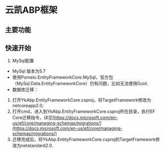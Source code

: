 # 云凯ABP框架

## 主要功能

## 快速开始

1. MySql配置
* MySql 版本为5.7
* 使用Pomelo.EntityFrameworkCore.MySql，官方包（MySql.Data.EntityFrameworkCore）仍有问题，比如无法使用Guid.
* 数据库迁移：
1) 打开YkAbp.EntityFrameworkCore.csproj，将TargetFramework修改为netcoreapp2.0;
2) 打开cmd，进入到YkAbp.EntityFrameworkCore.csproj所在目录，执行EF Core迁移指令，详见[https://docs.microsoft.com/en-us/ef/core/managing-schemas/migrations/](https://docs.microsoft.com/en-us/ef/core/managing-schemas/migrations/)
3) 迁移完成后，将YkAbp.EntityFrameworkCore.csproj的TargetFramework修改为netstandard2.0.